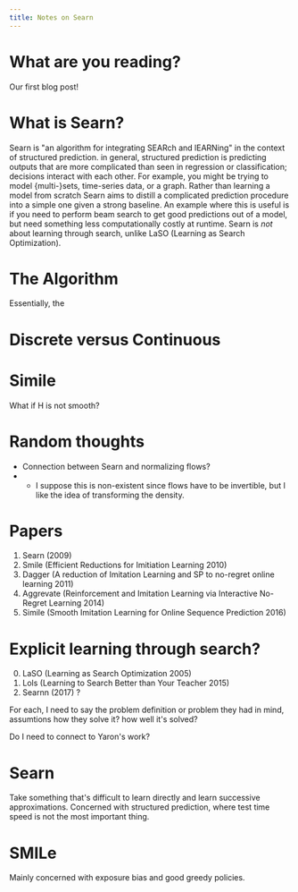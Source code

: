 ```yaml
---
title: Notes on Searn
---
```


# What are you reading?

Our first blog post!

# What is Searn?

Searn is "an algorithm for integrating SEARch and lEARNing" in the context of structured prediction.
in general, structured prediction is predicting outputs that are more complicated than seen in
regression or classification; decisions interact with each other.
For example, you might be trying to model {multi-}sets, time-series data, or a graph.
Rather than learning a model from scratch Searn aims to distill a complicated prediction procedure
into a simple one given a strong baseline.
An example where this is useful is if you need to perform beam search to get good predictions out of a model,
but need something less computationally costly at runtime.
Searn is *not* about learning through search, unlike LaSO (Learning as Search Optimization).

# The Algorithm

Essentially, the 

# Discrete versus Continuous

# Simile

What if H is not smooth?

# Random thoughts
- Connection between Searn and normalizing flows?
- - I suppose this is non-existent since flows have to be invertible, but I like the idea of transforming the density.
 
 
 
# Papers
1. Searn (2009)
2. Smile (Efficient Reductions for Imitiation Learning 2010)
3. Dagger (A reduction of Imitation Learning and SP to no-regret online learning 2011)
4. Aggrevate (Reinforcement and Imitation Learning via Interactive No-Regret Learning 2014)
4. Simile (Smooth Imitation Learning for Online Sequence Prediction 2016)

# Explicit learning through search?
0. LaSO (Learning as Search Optimization 2005)
5. Lols (Learning to Search Better than Your Teacher 2015)
6. Searnn (2017) ?

For each, I need to say the problem definition or problem they had in mind,
assumtions
how they solve it? how well it's solved?

Do I need to connect to Yaron's work?


# Searn
Take something that's difficult to learn directly and learn successive approximations.
Concerned with structured prediction, where test time speed is not the most important thing.

# SMILe
Mainly concerned with exposure bias and good greedy policies.

